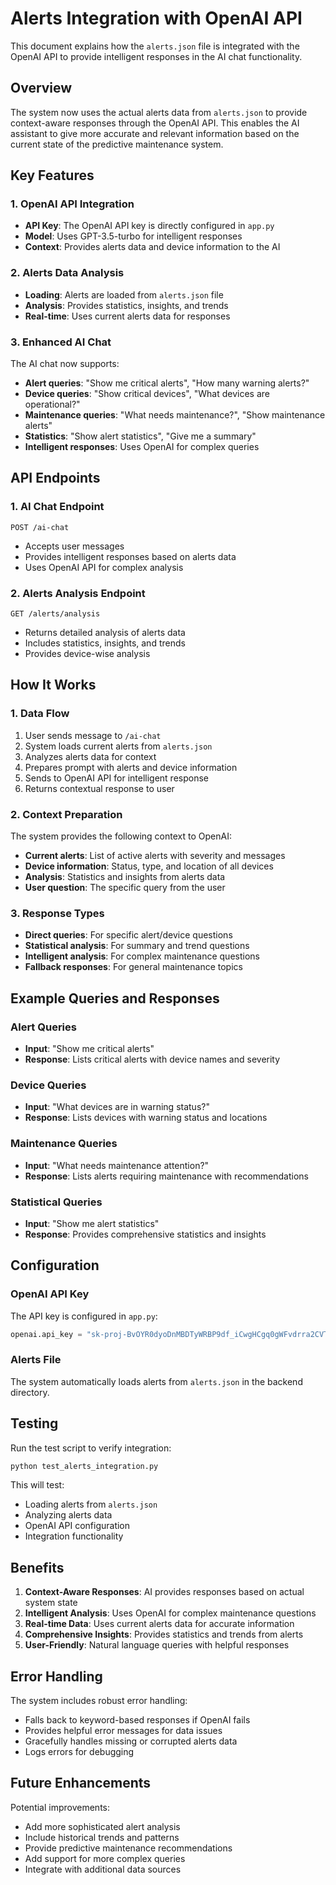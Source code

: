 # Alerts Integration with OpenAI API

This document explains how the `alerts.json` file is integrated with the OpenAI API to provide intelligent responses in the AI chat functionality.

## Overview

The system now uses the actual alerts data from `alerts.json` to provide context-aware responses through the OpenAI API. This enables the AI assistant to give more accurate and relevant information based on the current state of the predictive maintenance system.

## Key Features

### 1. OpenAI API Integration
- **API Key**: The OpenAI API key is directly configured in `app.py`
- **Model**: Uses GPT-3.5-turbo for intelligent responses
- **Context**: Provides alerts data and device information to the AI

### 2. Alerts Data Analysis
- **Loading**: Alerts are loaded from `alerts.json` file
- **Analysis**: Provides statistics, insights, and trends
- **Real-time**: Uses current alerts data for responses

### 3. Enhanced AI Chat
The AI chat now supports:
- **Alert queries**: "Show me critical alerts", "How many warning alerts?"
- **Device queries**: "Show critical devices", "What devices are operational?"
- **Maintenance queries**: "What needs maintenance?", "Show maintenance alerts"
- **Statistics**: "Show alert statistics", "Give me a summary"
- **Intelligent responses**: Uses OpenAI for complex queries

## API Endpoints

### 1. AI Chat Endpoint
```
POST /ai-chat
```
- Accepts user messages
- Provides intelligent responses based on alerts data
- Uses OpenAI API for complex analysis

### 2. Alerts Analysis Endpoint
```
GET /alerts/analysis
```
- Returns detailed analysis of alerts data
- Includes statistics, insights, and trends
- Provides device-wise analysis

## How It Works

### 1. Data Flow
1. User sends message to `/ai-chat`
2. System loads current alerts from `alerts.json`
3. Analyzes alerts data for context
4. Prepares prompt with alerts and device information
5. Sends to OpenAI API for intelligent response
6. Returns contextual response to user

### 2. Context Preparation
The system provides the following context to OpenAI:
- **Current alerts**: List of active alerts with severity and messages
- **Device information**: Status, type, and location of all devices
- **Analysis**: Statistics and insights from alerts data
- **User question**: The specific query from the user

### 3. Response Types
- **Direct queries**: For specific alert/device questions
- **Statistical analysis**: For summary and trend questions
- **Intelligent analysis**: For complex maintenance questions
- **Fallback responses**: For general maintenance topics

## Example Queries and Responses

### Alert Queries
- **Input**: "Show me critical alerts"
- **Response**: Lists critical alerts with device names and severity

### Device Queries
- **Input**: "What devices are in warning status?"
- **Response**: Lists devices with warning status and locations

### Maintenance Queries
- **Input**: "What needs maintenance attention?"
- **Response**: Lists alerts requiring maintenance with recommendations

### Statistical Queries
- **Input**: "Show me alert statistics"
- **Response**: Provides comprehensive statistics and insights

## Configuration

### OpenAI API Key
The API key is configured in `app.py`:
```python
openai.api_key = "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"
```

### Alerts File
The system automatically loads alerts from `alerts.json` in the backend directory.

## Testing

Run the test script to verify integration:
```bash
python test_alerts_integration.py
```

This will test:
- Loading alerts from `alerts.json`
- Analyzing alerts data
- OpenAI API configuration
- Integration functionality

## Benefits

1. **Context-Aware Responses**: AI provides responses based on actual system state
2. **Intelligent Analysis**: Uses OpenAI for complex maintenance questions
3. **Real-time Data**: Uses current alerts data for accurate information
4. **Comprehensive Insights**: Provides statistics and trends from alerts
5. **User-Friendly**: Natural language queries with helpful responses

## Error Handling

The system includes robust error handling:
- Falls back to keyword-based responses if OpenAI fails
- Provides helpful error messages for data issues
- Gracefully handles missing or corrupted alerts data
- Logs errors for debugging

## Future Enhancements

Potential improvements:
- Add more sophisticated alert analysis
- Include historical trends and patterns
- Provide predictive maintenance recommendations
- Add support for more complex queries
- Integrate with additional data sources 